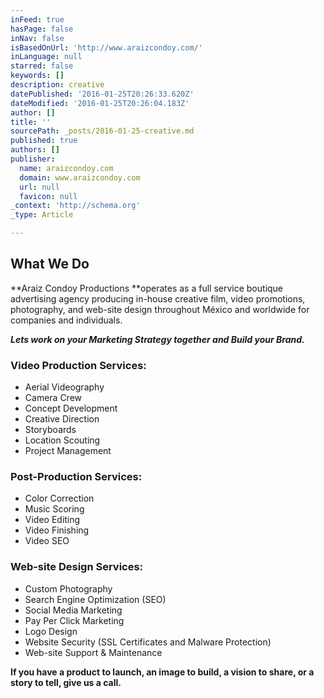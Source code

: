 ```yaml
---
inFeed: true
hasPage: false
inNav: false
isBasedOnUrl: 'http://www.araizcondoy.com/'
inLanguage: null
starred: false
keywords: []
description: creative
datePublished: '2016-01-25T20:26:33.620Z'
dateModified: '2016-01-25T20:26:04.183Z'
author: []
title: ''
sourcePath: _posts/2016-01-25-creative.md
published: true
authors: []
publisher:
  name: araizcondoy.com
  domain: www.araizcondoy.com
  url: null
  favicon: null
_context: 'http://schema.org'
_type: Article

---
```

## What We Do

**Araiz Condoy Productions **operates as a full service boutique advertising agency producing in-house creative film, video promotions, photography, and web-site design throughout México and worldwide for companies and individuals.

_**Lets work on your Marketing Strategy together and Build your Brand.**_

### **Video Production Services:**

* Aerial Videography
* Camera Crew
* Concept Development
* Creative Direction
* Storyboards
* Location Scouting
* Project Management

### **Post-Production Services:**

* Color Correction
* Music Scoring
* Video Editing 
* Video Finishing
* Video SEO

### **Web-site Design Services:**

* Custom Photography
* Search Engine Optimization (SEO)
* Social Media Marketing
* Pay Per Click Marketing
* Logo Design
* Website Security (SSL Certificates and Malware Protection)
* Web-site Support & Maintenance

**If you have a product to launch, an image to build, a vision to share, or a story to tell, give us a call.**